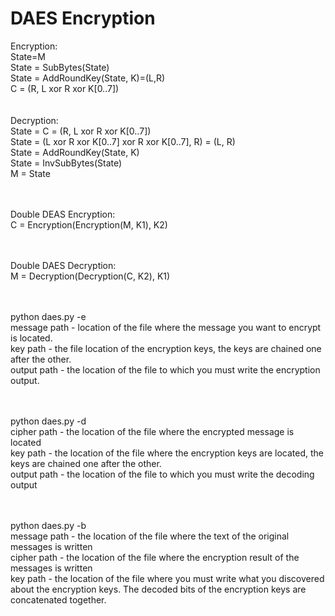 # DAES Encryption

Encryption:<br>
State=M <br>
State = SubBytes(State) <br>
State = AddRoundKey(State, K)=(L,R) <br>
C = (R, L xor R xor K[0..7]) <br> <br> <br>
Decryption:<br>
State = C = (R, L xor R xor K[0..7]) <br>
State = (L xor R xor K[0..7] xor R xor K[0..7], R) = (L, R) <br>
State = AddRoundKey(State, K) <br>
State = InvSubBytes(State) <br>
M = State <br><br><br>

Double DEAS Encryption: <br>
C = Encryption(Encryption(M, K1), K2) <br><br><br>

Double DAES Decryption:<br>
M = Decryption(Decryption(C, K2), K1)<br><br><br>


python daes.py -e <message path> <key path> <output path><br>
  message path - location of the file where the message you want to encrypt is located.<br>
  key path - the file location of the encryption keys, the keys are chained one after the other.<br>
  output path - the location of the file to which you must write the encryption output.<br><br><br>

python daes.py -d <cipher path> <key path> <output path><br>
  cipher path - the location of the file where the encrypted message is located<br>
  key path - the location of the file where the encryption keys are located, the keys are chained one after the other.<br>
  output path - the location of the file to which you must write the decoding output<br><br><br>

python daes.py -b <message1 path> <cipher1 path> <message2 path> <cipher2 path> <key path> <br>
  message path - the location of the file where the text of the original messages is written <br>
  cipher path - the location of the file where the encryption result of the messages is written<br>
  key path - the location of the file where you must write what you discovered about the encryption keys. 
  The decoded bits of the encryption keys are concatenated together.
